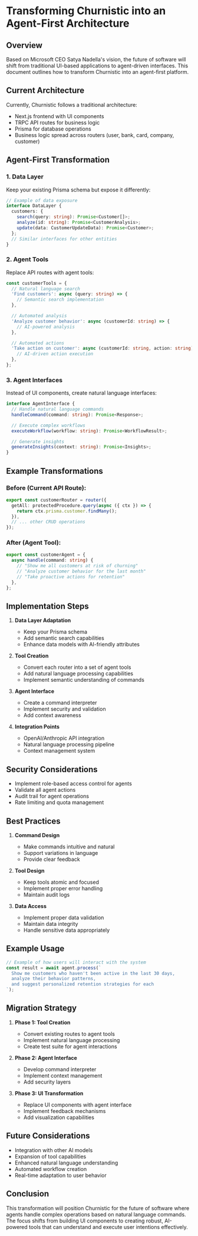 # Transforming Churnistic into an Agent-First Architecture

## Overview

Based on Microsoft CEO Satya Nadella's vision, the future of software will shift from traditional UI-based applications to agent-driven interfaces. This document outlines how to transform Churnistic into an agent-first platform.

## Current Architecture

Currently, Churnistic follows a traditional architecture:

- Next.js frontend with UI components
- TRPC API routes for business logic
- Prisma for database operations
- Business logic spread across routers (user, bank, card, company, customer)

## Agent-First Transformation

### 1. Data Layer

Keep your existing Prisma schema but expose it differently:

```typescript
// Example of data exposure
interface DataLayer {
  customers: {
    search(query: string): Promise<Customer[]>;
    analyze(id: string): Promise<CustomerAnalysis>;
    update(data: CustomerUpdateData): Promise<Customer>;
  };
  // Similar interfaces for other entities
}
```

### 2. Agent Tools

Replace API routes with agent tools:

```typescript
const customerTools = {
  // Natural language search
  'Find customers': async (query: string) => {
    // Semantic search implementation
  },

  // Automated analysis
  'Analyze customer behavior': async (customerId: string) => {
    // AI-powered analysis
  },

  // Automated actions
  'Take action on customer': async (customerId: string, action: string) => {
    // AI-driven action execution
  },
};
```

### 3. Agent Interfaces

Instead of UI components, create natural language interfaces:

```typescript
interface AgentInterface {
  // Handle natural language commands
  handleCommand(command: string): Promise<Response>;

  // Execute complex workflows
  executeWorkflow(workflow: string): Promise<WorkflowResult>;

  // Generate insights
  generateInsights(context: string): Promise<Insights>;
}
```

## Example Transformations

### Before (Current API Route):

```typescript
export const customerRouter = router({
  getAll: protectedProcedure.query(async ({ ctx }) => {
    return ctx.prisma.customer.findMany();
  }),
  // ... other CRUD operations
});
```

### After (Agent Tool):

```typescript
export const customerAgent = {
  async handle(command: string) {
    // "Show me all customers at risk of churning"
    // "Analyze customer behavior for the last month"
    // "Take proactive actions for retention"
  },
};
```

## Implementation Steps

1. **Data Layer Adaptation**

   - Keep your Prisma schema
   - Add semantic search capabilities
   - Enhance data models with AI-friendly attributes

2. **Tool Creation**

   - Convert each router into a set of agent tools
   - Add natural language processing capabilities
   - Implement semantic understanding of commands

3. **Agent Interface**

   - Create a command interpreter
   - Implement security and validation
   - Add context awareness

4. **Integration Points**
   - OpenAI/Anthropic API integration
   - Natural language processing pipeline
   - Context management system

## Security Considerations

- Implement role-based access control for agents
- Validate all agent actions
- Audit trail for agent operations
- Rate limiting and quota management

## Best Practices

1. **Command Design**

   - Make commands intuitive and natural
   - Support variations in language
   - Provide clear feedback

2. **Tool Design**

   - Keep tools atomic and focused
   - Implement proper error handling
   - Maintain audit logs

3. **Data Access**
   - Implement proper data validation
   - Maintain data integrity
   - Handle sensitive data appropriately

## Example Usage

```typescript
// Example of how users will interact with the system
const result = await agent.process(`
  Show me customers who haven't been active in the last 30 days,
  analyze their behavior patterns,
  and suggest personalized retention strategies for each
`);
```

## Migration Strategy

1. **Phase 1: Tool Creation**

   - Convert existing routes to agent tools
   - Implement natural language processing
   - Create test suite for agent interactions

2. **Phase 2: Agent Interface**

   - Develop command interpreter
   - Implement context management
   - Add security layers

3. **Phase 3: UI Transformation**
   - Replace UI components with agent interface
   - Implement feedback mechanisms
   - Add visualization capabilities

## Future Considerations

- Integration with other AI models
- Expansion of tool capabilities
- Enhanced natural language understanding
- Automated workflow creation
- Real-time adaptation to user behavior

## Conclusion

This transformation will position Churnistic for the future of software where agents handle complex operations based on natural language commands. The focus shifts from building UI components to creating robust, AI-powered tools that can understand and execute user intentions effectively.
